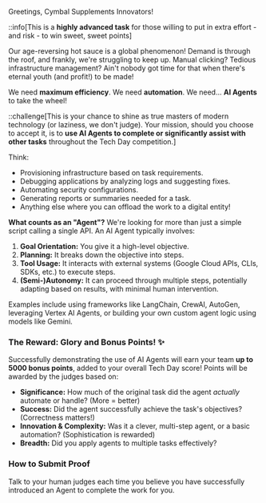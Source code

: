 Greetings, Cymbal Supplements Innovators!

::info[This is a **highly advanced task** for those willing to put in extra effort - and risk - to win sweet, sweet points]

Our age-reversing hot sauce is a global phenomenon! Demand is through the roof, and frankly, we're struggling to keep up. Manual clicking? Tedious infrastructure management? Ain't nobody got time for that when there's eternal youth (and profit!) to be made!

We need **maximum efficiency**. We need **automation**. We need... **AI Agents** to take the wheel!

::challenge[This is your chance to shine as true masters of modern technology (or laziness, we don't judge). Your mission, should you choose to accept it, is to **use AI Agents to complete or significantly assist with other tasks** throughout the Tech Day competition.]

Think:

- Provisioning infrastructure based on task requirements.
- Debugging applications by analyzing logs and suggesting fixes.
- Automating security configurations.
- Generating reports or summaries needed for a task.
- Anything else where you can offload the work to a digital entity!

**What counts as an "Agent"?**
We're looking for more than just a simple script calling a single API. An AI Agent typically involves:

1.  **Goal Orientation:** You give it a high-level objective.
2.  **Planning:** It breaks down the objective into steps.
3.  **Tool Usage:** It interacts with external systems (Google Cloud APIs, CLIs, SDKs, etc.) to execute steps.
4.  **(Semi-)Autonomy:** It can proceed through multiple steps, potentially adapting based on results, with minimal human intervention.

Examples include using frameworks like LangChain, CrewAI, AutoGen, leveraging Vertex AI Agents, or building your own custom agent logic using models like Gemini.

### The Reward: Glory and Bonus Points! ✨

Successfully demonstrating the use of AI Agents will earn your team **up to 5000 bonus points**, added to your overall Tech Day score! Points will be awarded by the judges based on:

- **Significance:** How much of the original task did the agent _actually_ automate or handle? (More = better)
- **Success:** Did the agent successfully achieve the task's objectives? (Correctness matters!)
- **Innovation & Complexity:** Was it a clever, multi-step agent, or a basic automation? (Sophistication is rewarded)
- **Breadth:** Did you apply agents to multiple tasks effectively?

### How to Submit Proof

Talk to your human judges each time you believe you have successfully introduced an Agent to complete the work for you.
